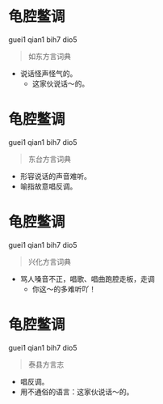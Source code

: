 # 龟腔鳖调
guei1 qian1 bih7 dio5
> 如东方言词典
- 说话怪声怪气的。
  - 这家伙说话～的。

# 龟腔鳖调
guei1 qian1 bih7 dio5
> 东台方言词典
- 形容说话的声音难听。
- 喻指故意唱反调。

# 龟腔鳖调
guei1 qian1 bih7 dio5
> 兴化方言词典
- 骂人嗓音不正，唱歌、唱曲跑腔走板，走调
  - 你这～的多难听吖！

# 龟腔鳖调
guei1 qian1 bih7 dio5
> 泰县方言志
- 唱反调。
- 用不通俗的语言：这家伙说话～的。
